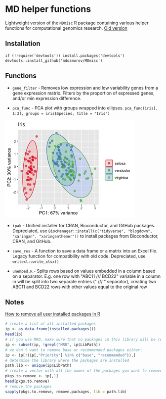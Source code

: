 # MD helper functions

Lightweight version of the `MDmisc` R package containing various helper functions for computational genomics research. [Old version](https://github.com/mdozmorov/MDgenomerunner)

## Installation

```
if (!require('devtools')) install.packages('devtools')
devtools::install_github('mdozmorov/MDmisc')
```

## Functions

- `gene_filter` - Removes low expression and low variability genes from a gene expression matrix. Filters by the proportion of expressed genes, and/or min expression difference.

- `pca_func` - PCA plot with groups wrapped into ellipses. `pca_func(iris[, 1:3], groups = iris$Species, title = "Iris")`

![](inst/pca_func.png)

- `ipak` - Unified installer for CRAN, Bioconductor, and GitHub packages. Depreciated, use `BiocManager::install(c("tidyverse", "blogdown", "xaringan", "xaringanthemer"))` to install packages from Bioconductor, CRAN, and GitHub. 

- `save_res` - A function to save a data frame or a matrix into an Excel file. Legacy function for compatibility with old code. Depreciated, use `writexl::write_xlsx()`

- `unembed.R` - Splits rows based on values embedded in a column based on a separator. E.g. one row with "ABC11 /// BCD22" variable in a column in will be split into two separate entries (" /// " separator), creating two ABC11 and BCD22 rows with other values equal to the original row


## Notes

[How to remove all user installed packages in R](https://www.r-bloggers.com/2016/10/how-to-remove-all-user-installed-packages-in-r/)

``` r
# create a list of all installed packages
ip <- as.data.frame(installed.packages())
head(ip)
# if you use MRO, make sure that no packages in this library will be removed
ip <- subset(ip, !grepl("MRO", ip$LibPath))
# we don't want to remove base or recommended packages either\
ip <- ip[!(ip[,"Priority"] %in% c("base", "recommended")),]
# determine the library where the packages are installed
path.lib <- unique(ip$LibPath)
# create a vector with all the names of the packages you want to remove
pkgs.to.remove <- ip[,1]
head(pkgs.to.remove)
# remove the packages
sapply(pkgs.to.remove, remove.packages, lib = path.lib)
```
